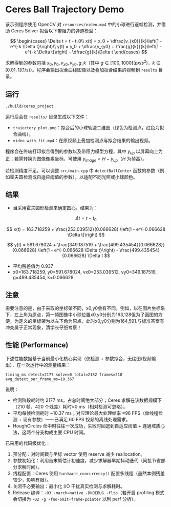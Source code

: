# Ceres Ball Trajectory Demo

该示例程序使用 OpenCV 对 `resources/video.mp4` 中的小球进行逐帧检测，并借助 Ceres Solver 拟合以下带阻力的弹道模型：

$$
\begin{cases}
\Delta t = t - t_0\\
x(t) = x_0 + \dfrac{v_{x0}}{k}\left(1 - e^{-k \Delta t}\right)\\
y(t) = y_0 + \dfrac{v_{y0} + \frac{g}{k}}{k}\left(1 - e^{-k \Delta t}\right) - \dfrac{g}{k}\Delta t
\end{cases}
$$

求解得到的参数包括 $x_0, y_0, v_{x0}, v_{y0}, g, k$（其中 $g \in [100,1000](px/s^2)$，$k \in [0.01, 1](1/s)$）。程序会输出拟合曲线图像以及叠加拟合结果的视频到 `results` 目录。

## 运行

```bash
./build/ceres_project
```

运行后会在 `results/` 目录生成以下文件：

- `trajectory_plot.png`：拟合后的小球轨迹二维图（绿色为检测点，红色为拟合曲线）。
- `video_with_fit.mp4`：在原视频上叠加检测点与拟合结果的输出视频。

程序会在终端打印拟合得到的参数以及带阻力模型方程，其中 $y_{up}$ 以屏幕向上为正；若需转换为图像像素坐标，可使用 $y_{image} = H - y_{up}$（$H$ 为帧高）。

若检测精度不足，可以调整 `src/main.cpp` 中 `detectBallCenter` 函数的参数（例如霍夫圆检测或自适应阈值的参数），以适配不同光照或小球颜色。

## 结果
- 当采用霍夫圆形检测来确定圆心，结果为：

$$ \Delta t = t - t_0 $$

$$ x(t) = 163.718259 + \frac{253.039512}{0.066628} \left(1 - e^{-0.066628 \Delta t}\right) $$

$$ y(t) = 591.678024 + \frac{349.187519 + \frac{499.435454}{0.066628}}{0.066628} \left(1 - e^{-0.066628 \Delta t}\right) - \frac{499.435454}{0.066628} \Delta t $$

- 平均残差值为 0.937
- x0=163.718259, y0=591.678024, vx0=253.039512, vy0=349.187519, g=499.435454, k=0.066628
## 注意
需要注意的是，由于采取的坐标架不同，x0,y0会有不同。例如，以在图片坐标系下，左上角为原点，第一帧图像中小球位置x0,y0分别为163,128但为了画图的方便，为定义的坐标架为以左下角为原点，此时x0,y0分别为164,591.与标准答案有冲突属于正常现象，清学长仔细考察！

## 性能 (Performance)
下述性能数据基于当前最小化核心实现（仅检测 + 参数拟合，无绘图/视频输出），在一次运行中的测量结果：

```
timing_ms detect=2177 solve=0 total=2182 frames=210 avg_detect_per_frame_ms=10.367
```

说明：
- 检测阶段耗时约 2177 ms，占总时间绝大部分；Ceres 求解在该数据规模下（210 帧、420 个残差）耗时≈0 ms（相对检测可忽略）。
- 平均每帧检测耗时 ~10.37 ms；对应理论最大处理帧率 ≈96 FPS（单线程检测 + 现有参数）——已满足 60 FPS 视频的离线处理需求。
- HoughCircles 命中时往往一次成功，失败时回退到自适应阈值 + 连通域质心法，这两个分支构成主要 CPU 时间。

已采用的代码级优化：
1. 预分配：对时间戳与坐标 vector 使用 reserve 减少 reallocation。
2. 参数初始化：利用首末帧估计初速度，减少求解器早期抖动迭代（间接节省部分求解时间）。
3. 线程配置：Ceres 使用 `hardware_concurrency()` 配置多线程（虽然本例残差较少，影响有限）。
4. 关闭不必要输出：最小化 I/O 干扰真实检测与求解耗时。
5. Release 编译：`-O3 -march=native -DNDEBUG -flto`（若开启 profiling 模式会切换为 `-O2 -g -fno-omit-frame-pointer` 以利 perf 分析）。
